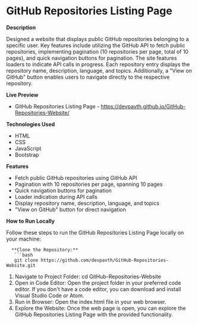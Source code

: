 # GitHub Repositories Listing Page
**Description**

Designed a website that displays public GitHub repositories belonging to a specific user. Key features include utilizing the GitHub API to fetch public repositories, implementing pagination (10 repositories per page, total of 10 pages), and quick navigation buttons for pagination. The site features loaders to indicate API calls in progress. Each repository entry displays the repository name, description, language, and topics. Additionally, a "View on GitHub" button enables users to navigate directly to the respective repository.

**Live Preview**

- GitHub Repositories Listing Page - https://devpavth.github.io/GitHub-Repositories-Website/


****Technologies Used****

- HTML
- CSS
- JavaScript
- Bootstrap

**Features**

- Fetch public GitHub repositories using GitHub API
- Pagination with 10 repositories per page, spanning 10 pages
- Quick navigation buttons for pagination
- Loader indication during API calls
- Display repository name, description, language, and topics
- "View on GitHub" button for direct navigation

**How to Run Locally**

Follow these steps to run the GitHub Repositories Listing Page locally on your machine:

      **Clone the Repository:**
       ```bash
       git clone https://github.com/devpavth/GitHub-Repositories-Website.git

1. Navigate to Project Folder: cd GitHub-Repositories-Website
2. Open in Code Editor: Open the project folder in your preferred code editor. If you don't have a code editor, you can download and install Visual Studio Code or Atom.
3. Run in Browser: Open the index.html file in your web browser.
4. Explore the Website: Once the web page is open, you can explore the GitHub Repositories Listing Page with the provided functionality.
